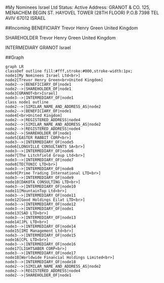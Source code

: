 #My Nominees Israel Ltd
Status: Active
Address: GRANOT & CO. 125, MENACHEM BEGIN  ST. HAYOVEL TOWER (28TH FLOOR) P.O.B 7398 TEL AVIV  67012 ISRAEL

##Incoming
BENEFICIARY
Trevor Henry Green
United Kingdom


SHAREHOLDER
Trevor Henry Green
United Kingdom


INTERMEDIARY
GRANOT
Israel



##Graph
```mermaid
graph LR
classDef outline fill:#fff,stroke:#000,stroke-width:1px;
node1[My Nominees Israel Ltd<br>]
node2[Trevor Henry Green<br>United Kingdom]
node2-->|BENEFICIARY_OF|node1
node2-->|SHAREHOLDER_OF|node1
node3[GRANOT<br>Israel]
node3-->|INTERMEDIARY_OF|node1
class node1 outline
node2-->|SIMILAR_NAME_AND_ADDRESS_AS|node2
node2-->|BENEFICIARY_OF|node1
node4[<br>United Kingdom]
node2-->|REGISTERED_ADDRESS|node4
node2-->|SIMILAR_NAME_AND_ADDRESS_AS|node2
node2-->|REGISTERED_ADDRESS|node4
node2-->|SHAREHOLDER_OF|node1
node5[EASTER RABBIT CORP<br>]
node3-->|INTERMEDIARY_OF|node5
node6[LONGVILLE CONSULTANTS SA<br>]
node3-->|INTERMEDIARY_OF|node6
node7[The Litchfield Group Ltd<br>]
node3-->|INTERMEDIARY_OF|node7
node8[TECTONIC LTD<br>]
node3-->|INTERMEDIARY_OF|node8
node9[Prime Trading International LTD<br>]
node3-->|INTERMEDIARY_OF|node9
node10[DAKOTA CONSULTING LTD<br>]
node3-->|INTERMEDIARY_OF|node10
node11[MountainTop Ltd<br>]
node3-->|INTERMEDIARY_OF|node11
node12[Good Holdings Eilat LTD<br>]
node3-->|INTERMEDIARY_OF|node12
node3-->|INTERMEDIARY_OF|node1
node13[SAD LTD<br>]
node3-->|INTERMEDIARY_OF|node13
node14[JPL LTD<br>]
node3-->|INTERMEDIARY_OF|node14
node15[IMI Management Ltd<br>]
node3-->|INTERMEDIARY_OF|node15
node16[CPL LTD<br>]
node3-->|INTERMEDIARY_OF|node16
node17[LIGHTSABER CORP<br>]
node3-->|INTERMEDIARY_OF|node17
node18[Worldwide Financial Holdings Limited<br>]
node3-->|INTERMEDIARY_OF|node18
node2-->|SIMILAR_NAME_AND_ADDRESS_AS|node2
node2-->|REGISTERED_ADDRESS|node4
node2-->|SHAREHOLDER_OF|node1
```